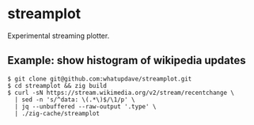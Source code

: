 # streamplot

Experimental streaming plotter.

## Example: show histogram of wikipedia updates

```
$ git clone git@github.com:whatupdave/streamplot.git
$ cd streamplot && zig build
$ curl -sN https://stream.wikimedia.org/v2/stream/recentchange \
  | sed -n 's/^data: \(.*\)$/\1/p' \
  | jq --unbuffered --raw-output '.type' \
  | ./zig-cache/streamplot
```
